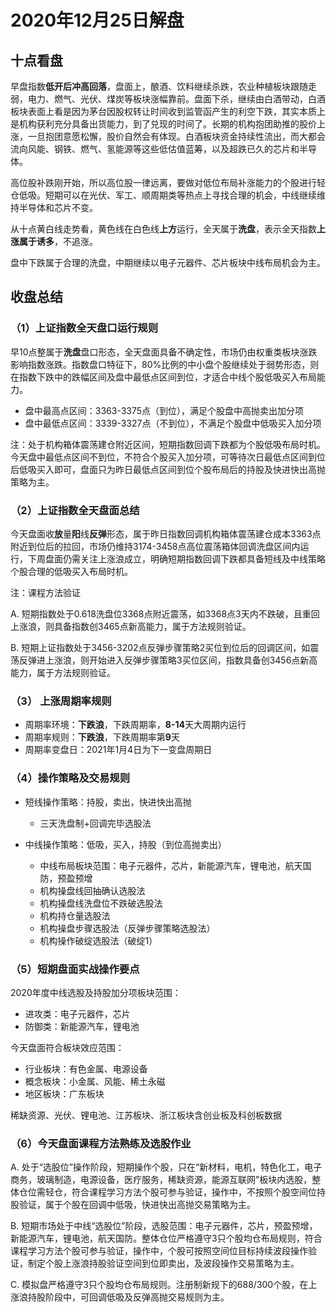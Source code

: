 # 2020年12月25日解盘

## 十点看盘

早盘指数**低开后冲高回落**，盘面上，酿酒、饮料继续杀跌，农业种植板块跟随走弱，电力、燃气、光伏、煤炭等板块涨幅靠前。盘面下杀，继续由白酒带动，白酒板块表面上看是因为茅台因股权转让时间收到监管函产生的利空下跌，其实本质上是机构获利充分具备出货能力，到了兑现的时间了。长期的机构抱团助推的股价上涨，一旦抱团意愿松懈，股价自然会有体现。白酒板块资金持续性流出，而大都会流向风能、钢铁、燃气、氢能源等这些低估值蓝筹，以及超跌已久的芯片和半导体。

高位股补跌刚开始，所以高位股一律远离，要做对低位布局补涨能力的个股进行轻仓低吸。短期可以在光伏、军工、顺周期类等热点上寻找合理的机会，中线继续维持半导体和芯片不变。

从十点黄白线走势看，黄色线在白色线**上方**运行，全天属于**洗盘**，表示全天指数**上涨属于诱多**，不追涨。

盘中下跌属于合理的洗盘，中期继续以电子元器件、芯片板块中线布局机会为主。

## 收盘总结

### （1）上证指数全天盘口运行规则

早10点整属于**洗盘**盘口形态，全天盘面具备不确定性，市场仍由权重类板块涨跌影响指数涨跌。指数盘口特征下，80%比例的中小盘个股继续处于弱势形态，则在指数下跌中的跌幅区间及盘中最低点区间到位，才适合中线个股低吸买入布局能力。

- 盘中最高点区间：3363-3375点（到位），满足个股盘中高抛卖出加分项
- 盘中最低点区间：3339-3327点（不到位），不满足个股盘中低吸买入加分项

注：处于机构箱体震荡建仓附近区间，短期指数回调下跌都为个股低吸布局时机。今天盘中最低点区间不到位，不符合个股买入加分项，可等待次日最低点区间到位后低吸买入即可，盘面只为昨日最低点区间到位个股布局后的持股及快进快出高抛策略为主。

### （2）上证指数全天盘面总结

今天盘面收**放**量**阳**线**反弹**形态，属于昨日指数回调机构箱体震荡建仓成本3363点附近到位后的拉回，市场仍维持3174-3458点高位震荡箱体回调洗盘区间内运行，下周盘面仍需关注上涨浪成立，明确短期指数回调下跌都具备短线及中线策略个股合理的低吸买入布局时机。

注：课程方法验证

A. 短期指数处于0.618洗盘位3368点附近震荡，如3368点3天内不跌破，且重回上涨浪，则具备指数创3465点新高能力，属于方法规则验证。

B. 短期上证指数处于3456-3202点反弹步骤策略2买位到位后的回调区间，如震荡反弹进上涨浪，则开始进入反弹步骤策略3买位区间，指数具备创3456点新高能力，属于方法规则验证。

### （3） 上涨周期率规则

- 周期率环境：**下跌浪**，下跌周期率，**8-14**天大周期内运行
- 周期率规则：**下跌浪**，下跌周期率第**9**天
- 周期率变盘日：2021年1月4日为下一变盘周期日

### （4）操作策略及交易规则

- 短线操作策略：持股，卖出，快进快出高抛
  - 三天洗盘制+回调完毕选股法

- 中线操作策略：低吸，买入，持股（到位高抛卖出）
  - 中线布局板块范围：电子元器件，芯片，新能源汽车，锂电池，航天国防，预盈预增
  - 机构操盘线回抽确认选股法
  - 机构操盘线洗盘位不跌破选股法
  - 机构持仓量选股法
  - 机构操盘步骤选股法（反弹步骤策略选股法）
  - 机构操作破绽选股法（破绽1）

### （5）短期盘面实战操作要点

2020年度中线选股及持股加分项板块范围：

- 进攻类：电子元器件，芯片
- 防御类：新能源汽车，锂电池

今天盘面符合板块效应范围：

- 行业板块：有色金属、电源设备
- 概念板块：小金属、风能、稀土永磁
- 地区板块：广东板块

稀缺资源、光伏、锂电池、江苏板块、浙江板块含创业板及科创板数据

### （6）今天盘面课程方法熟练及选股作业

A. 处于“选股位”操作阶段，短期操作个股，只在“新材料，电机，特色化工，电子商务，玻璃制造，电源设备，医疗服务，稀缺资源，能源互联网”板块内选股，整体仓位需轻仓，符合课程学习方法个股可参与验证，操作中，不按照个股空间位持股验证，属于个股在回调中低吸，快进快出高抛交易策略为主。

B. 短期市场处于中线“选股位”阶段，选股范围：电子元器件，芯片，预盈预增，新能源汽车，锂电池，航天国防。整体仓位严格遵守3只个股均仓布局规则，符合课程学习方法个股可参与验证，操作中，个股可按照空间位目标持续波段操作验证，制定个股上涨浪持股验证空间到位即卖出，及波段操作交易策略为主。

C. 模拟盘严格遵守3只个股均仓布局规则。注册制新规下的688/300个股，在上涨浪持股阶段中，可回调低吸及反弹高抛交易规则为主。
